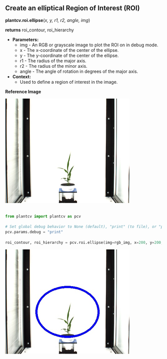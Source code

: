 ## Create an elliptical Region of Interest (ROI)

**plantcv.roi.ellipse**(*x, y, r1, r2, angle, img*)

**returns** roi_contour, roi_hierarchy

- **Parameters:**
    - img - An RGB or grayscale image to plot the ROI on in debug mode.
    - x - The x-coordinate of the center of the ellipse.
    - y - The y-coordinate of the center of the ellipse.
    - r1 - The radius of the major axis.
    - r2 - The radius of the minor axis.
    - angle - The angle of rotation in degrees of the major axis.
- **Context:**
    - Used to define a region of interest in the image.

**Reference Image**

![Screenshot](img/documentation_images/ellipse/original_image.jpg)

```python

from plantcv import plantcv as pcv

# Set global debug behavior to None (default), "print" (to file), or "plot" (Jupyter Notebooks or X11)
pcv.params.debug = "print"

roi_contour, roi_hierarchy = pcv.roi.ellipse(img=rgb_img, x=200, y=200, r1=100, r2=80, angle=0)
```

![Screenshot](img/documentation_images/ellipse/image_with_roi.jpg)
